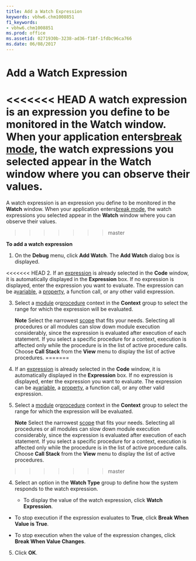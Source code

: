```yaml
---
title: Add a Watch Expression
keywords: vbhw6.chm1008851
f1_keywords:
- vbhw6.chm1008851
ms.prod: office
ms.assetid: 0271930b-3238-ad36-f18f-1fdbc96ca766
ms.date: 06/08/2017
---
```



# Add a Watch Expression

<<<<<<< HEAD
A watch expression is an expression you define to be monitored in the  **Watch** window. When your application enters[break mode](../../Glossary/vbe-glossary.md), the watch expressions you selected appear in the  **Watch** window where you can observe their values.
=======
A watch expression is an expression you define to be monitored in the  **Watch** window. When your application enters[break mode](../../Glossary/vbe-glossary.md#break-mode), the watch expressions you selected appear in the  **Watch** window where you can observe their values.
>>>>>>> master

 **To add a watch expression**




1. On the  **Debug** menu, click **Add Watch**. The **Add Watch** dialog box is displayed.
    
<<<<<<< HEAD
2. If an [expression](../../Glossary/vbe-glossary.md) is already selected in the **Code** window, it is automatically displayed in the **Expression** box. If no expression is displayed, enter the expression you want to evaluate. The expression can be a[variable](../../Glossary/vbe-glossary.md), a [property](../../Glossary/vbe-glossary.md), a function call, or any other valid expression.
    
3. Select a [module](../../Glossary/vbe-glossary.md) or[procedure](../../Glossary/vbe-glossary.md) context in the **Context** group to select the range for which the expression will be evaluated.
    
     **Note**  Select the narrowest [scope](../../Glossary/vbe-glossary.md) that fits your needs. Selecting all procedures or all modules can slow down module execution considerably, since the expression is evaluated after execution of each statement. If you select a specific procedure for a context, execution is affected only while the procedure is in the list of active procedure calls. Choose **Call Stack** from the **View** menu to display the list of active procedures.
=======
2. If an [expression](../../Glossary/vbe-glossary.md#expression) is already selected in the **Code** window, it is automatically displayed in the **Expression** box. If no expression is displayed, enter the expression you want to evaluate. The expression can be a[variable](../../Glossary/vbe-glossary.md#variable), a [property](../../Glossary/vbe-glossary.md#property), a function call, or any other valid expression.
    
3. Select a [module](../../Glossary/vbe-glossary.md#module) or[procedure](../../Glossary/vbe-glossary.md#procedure) context in the **Context** group to select the range for which the expression will be evaluated.
    
     **Note**  Select the narrowest [scope](../../Glossary/vbe-glossary.md#scope) that fits your needs. Selecting all procedures or all modules can slow down module execution considerably, since the expression is evaluated after execution of each statement. If you select a specific procedure for a context, execution is affected only while the procedure is in the list of active procedure calls. Choose **Call Stack** from the **View** menu to display the list of active procedures.
>>>>>>> master
4. Select an option in the  **Watch Type** group to define how the system responds to the watch expression.
    
    
    
      - To display the value of the watch expression, click  **Watch Expression**.
    
  - To stop execution if the expression evaluates to  **True**, click **Break When Value is True**.
    
  - To stop execution when the value of the expression changes, click  **Break When Value Changes**.
    

    
    
5. Click  **OK**.
    


